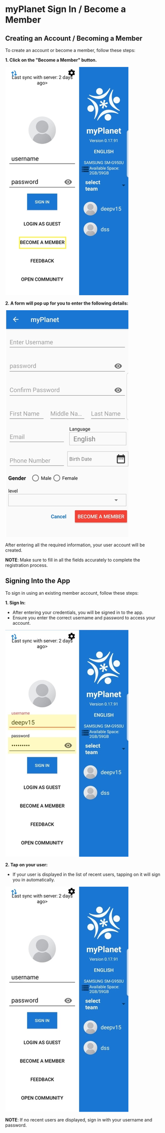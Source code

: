 # myPlanet Sign In / Become a Member

## Creating an Account / Becoming a Member

To create an account or become a member, follow these steps:

**1. Click on the "Become a Member" button.**

   ![Become Member](images/signin-initial-page.jpg)
   
**2. A form will pop up for you to enter the following details:**

   ![Member Details](images/signin-member-details-page.jpg)

   After entering all the required information, your user account will be created.

   **NOTE**: Make sure to fill in all the fields accurately to complete the registration process.

## Signing Into the App

To sign in using an existing member account, follow these steps:

**1. Sign In:**
   - After entering your credentials, you will be signed in to the app.
   - Ensure you enter the correct username and password to access your account.

   ![Recently Logged In](images/signin-recently-logged-in-page.jpg)

**2. Tap on your user:**
   - If your user is displayed in the list of recent users, tapping on it will sign you in automatically.

   ![Sign in](images/signin-existing-users-page.jpg)

   **NOTE**: If no recent users are displayed, sign in with your username and password.
